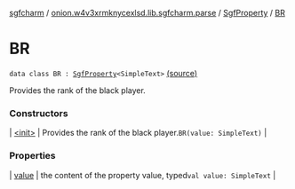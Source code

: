 [sgfcharm](../../../index.md) / [onion.w4v3xrmknycexlsd.lib.sgfcharm.parse](../../index.md) / [SgfProperty](../index.md) / [BR](./index.md)

# BR

`data class BR : `[`SgfProperty`](../index.md)`<SimpleText>` [(source)](https://github.com/w4v3/sgfcharm/tree/master/sgfcharm/src/main/java/onion/w4v3xrmknycexlsd/lib/sgfcharm/parse/SgfTree.kt#L187)

Provides the rank of the black player.

### Constructors

| [&lt;init&gt;](-init-.md) | Provides the rank of the black player.`BR(value: SimpleText)` |

### Properties

| [value](value.md) | the content of the property value, typed`val value: SimpleText` |

